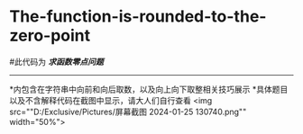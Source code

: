 # The-function-is-rounded-to-the-zero-point
#此代码为 ***求函数零点问题***
* * * 
*内包含在字符串中向前和向后取数，以及向上向下取整相关技巧展示 
*具体题目以及不含解释代码在截图中显示，请大人们自行查看 
<img src=""D:/Exclusive/Pictures/屏幕截图 2024-01-25 130740.png"" width="50%">

